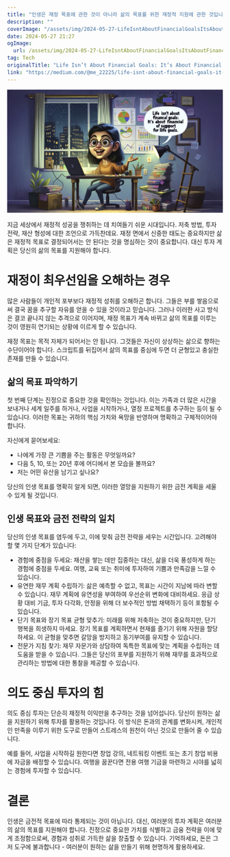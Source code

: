 ```yaml
---
title: "인생은 재정 목표에 관한 것이 아니라 삶의 목표를 위한 재정적 지원에 관한 것입니다"
description: ""
coverImage: "/assets/img/2024-05-27-LifeIsntAboutFinancialGoalsItsAboutFinancialSupportforLifeGoals_0.png"
date: 2024-05-27 21:27
ogImage:
  url: /assets/img/2024-05-27-LifeIsntAboutFinancialGoalsItsAboutFinancialSupportforLifeGoals_0.png
tag: Tech
originalTitle: "Life Isn’t About Financial Goals: It’s About Financial Support for Life Goals"
link: "https://medium.com/@me_22225/life-isnt-about-financial-goals-it-s-about-financial-support-for-life-goals-8beece2142ed"
---
```



![image](/assets/img/2024-05-27-LifeIsntAboutFinancialGoalsItsAboutFinancialSupportforLifeGoals_0.png)


지금 세상에서 재정적 성공을 쟁취하는 데 치여들기 쉬운 시대입니다. 저축 방법, 투자 전략, 재산 형성에 대한 조언으로 가득찬데요. 재정 면에서 신중한 태도는 중요하지만 삶은 재정적 목표로 결정되어서는 안 된다는 것을 명심하는 것이 중요합니다. 대신 투자 계획은 당신의 삶의 목표를 지원해야 합니다.

# 재정이 최우선임을 오해하는 경우

많은 사람들이 개인적 포부보다 재정적 성취를 오해하곤 합니다. 그들은 부를 쌓음으로써 결국 꿈을 추구할 자유를 얻을 수 있을 것이라고 믿습니다. 그러나 이러한 사고 방식은 결코 끝나지 않는 추격으로 이어지며, 재정 목표가 계속 바뀌고 삶의 목표를 이루는 것이 영원히 연기되는 상황에 이르게 할 수 있습니다.

<div class="content-ad"></div>

재정 목표는 목적 자체가 되어서는 안 됩니다. 그것들은 자신이 상상하는 삶으로 향하는 수단이어야 합니다. 스크립트를 뒤집어서 삶의 목표를 중심에 두면 더 균형있고 충실한 존재를 만들 수 있습니다.

## 삶의 목표 파악하기

첫 번째 단계는 진정으로 중요한 것을 확인하는 것입니다. 이는 가족과 더 많은 시간을 보내거나 세계 일주를 하거나, 사업을 시작하거나, 열정 프로젝트를 추구하는 등이 될 수 있습니다. 이러한 목표는 귀하의 핵심 가치와 욕망을 반영하며 명확하고 구체적이어야 합니다.

자신에게 묻어보세요:

<div class="content-ad"></div>

- 나에게 가장 큰 기쁨을 주는 활동은 무엇일까요?
- 다음 5, 10, 또는 20년 후에 어디에서 본 모습을 볼까요?
- 저는 어떤 유산을 남기고 싶나요?

당신의 인생 목표를 명확히 알게 되면, 이러한 열망을 지원하기 위한 금전 계획을 세울 수 있게 될 것입니다.

## 인생 목표와 금전 전략의 일치

당신의 인생 목표를 염두에 두고, 이에 맞춰 금전 전략을 세우는 시간입니다. 고려해야 할 몇 가지 단계가 있습니다:

<div class="content-ad"></div>

- 경험에 중점을 두세요: 재산을 쌓는 데만 집중하는 대신, 삶을 더욱 풍성하게 하는 경험에 중점을 두세요. 여행, 교육 또는 취미에 투자하여 기쁨과 만족감을 느낄 수 있습니다.
- 유연한 재무 계획 수립하기: 삶은 예측할 수 없고, 목표는 시간이 지남에 따라 변할 수 있습니다. 재무 계획에 유연성을 부여하여 우선순위 변화에 대비하세요. 응급 상황 대비 기금, 투자 다각화, 안정을 위해 더 보수적인 방법 채택하기 등이 포함될 수 있습니다.
- 단기 목표와 장기 목표 균형 맞추기: 미래를 위해 저축하는 것이 중요하지만, 단기 행복을 희생하지 마세요. 장기 목표를 계획하면서 현재를 즐기기 위해 자원을 할당하세요. 이 균형을 맞추면 갈망을 방지하고 동기부여를 유지할 수 있습니다.
- 전문가 지침 찾기: 재무 자문가와 상담하여 독특한 목표에 맞는 계획을 수립하는 데 도움을 받을 수 있습니다. 그들은 당신의 포부를 지원하기 위해 재무를 효과적으로 관리하는 방법에 대한 통찰을 제공할 수 있습니다.

# 의도 중심 투자의 힘

의도 중심 투자는 단순히 재정적 이익만을 추구하는 것을 넘어섭니다. 당신이 원하는 삶을 지원하기 위해 투자를 활용하는 것입니다. 이 방식은 돈과의 관계를 변화시켜, 개인적인 만족을 이루기 위한 도구로 만들어 스트레스의 원천이 아닌 것으로 만들어 줄 수 있습니다.

예를 들어, 사업을 시작하길 원한다면 창업 강의, 네트워킹 이벤트 또는 초기 창업 비용에 자금을 배정할 수 있습니다. 여행을 꿈꾼다면 전용 여행 기금을 마련하고 시야를 넓히는 경험에 투자할 수 있습니다.

<div class="content-ad"></div>

# 결론

인생은 금전적 목표에 따라 통제되는 것이 아닙니다. 대신, 여러분의 투자 계획은 여러분의 삶의 목표를 지원해야 합니다. 진정으로 중요한 가치를 식별하고 금융 전략을 이에 맞게 조정함으로써, 경험과 성취로 가득한 삶을 창출할 수 있습니다. 기억하세요, 돈은 그저 도구에 불과합니다 - 여러분이 원하는 삶을 만들기 위해 현명하게 활용하세요.
